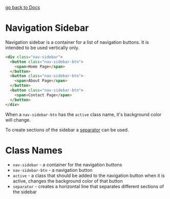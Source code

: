 [go back to Docs](../README.md)

# Navigation Sidebar

Navigation sidebar is a container for a list of navigation buttons. It is intended to be used vertically only.

```html
<div class="nav-sidebar">
  <button class="nav-sidebar-btn">
    <span>Home Page</span>
  </button>
  <button class="nav-sidebar-btn">
    <span>About Page</span>
  </button>
  <button class="nav-sidebar-btn">
    <span>Contact Page</span>
  </button>
</div>
```

When a `nav-sidebar-btn` has the `active` class name, it's background color will change.

To create sections of the sidebar a [separator](./separator.md) can be used.

# Class Names

- `nav-sidebar` - a container for the navigation buttons
- `nav-sidebar-btn` - a navigation button
- `active` - a class that should be added to the navigation button when it is active, changes the background color of that button
- `separator` - creates a horizontal line that separates different sections of the sidebar
